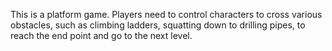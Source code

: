 This is a platform game. Players need to control characters to cross various obstacles, such as climbing ladders, squatting down to drilling pipes, to reach the end point and go to the next level.
